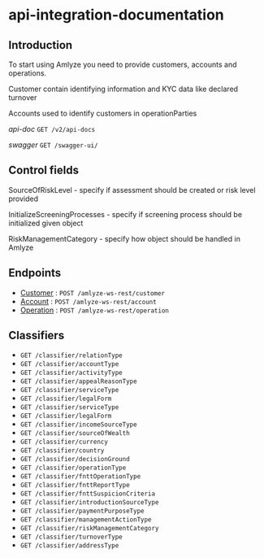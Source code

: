 # api-integration-documentation

## Introduction

To start using Amlyze you need to provide customers, accounts and operations.

Customer contain identifying information and KYC data like declared turnover

Accounts used to identify customers in operationParties

*api-doc* `GET /v2/api-docs`

*swagger* `GET /swagger-ui/`


## Control fields

SourceOfRiskLevel - specify if assessment should be created or risk level provided 

InitializeScreeningProcesses - specify if screening process should be initialized given object 

RiskManagementCategory - specify how object should be handled in Amlyze


## Endpoints

* [Customer](samples/customer/customer.md) : `POST /amlyze-ws-rest/customer`
* [Account](samples/account/account.md) : `POST /amlyze-ws-rest/account`
* [Operation](samples/operation/operation.md) : `POST /amlyze-ws-rest/operation`

## Classifiers

* `GET /classifier/relationType`
* `GET /classifier/accountType`
* `GET /classifier/activityType`
* `GET /classifier/appealReasonType`
* `GET /classifier/serviceType`
* `GET /classifier/legalForm`
* `GET /classifier/serviceType`
* `GET /classifier/legalForm`
* `GET /classifier/incomeSourceType`
* `GET /classifier/sourceOfWealth`
* `GET /classifier/currency`
* `GET /classifier/country`
* `GET /classifier/decisionGround`
* `GET /classifier/operationType`
* `GET /classifier/fnttOperationType`
* `GET /classifier/fnttReportType`
* `GET /classifier/fnttSuspicionCriteria`
* `GET /classifier/introductionSourceType`
* `GET /classifier/paymentPurposeType`
* `GET /classifier/managementActionType`
* `GET /classifier/riskManagementCategory`
* `GET /classifier/turnoverType`
* `GET /classifier/addressType`